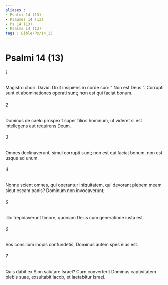 ```yaml
---
aliases : 
- Psalmi 14 (13)
- Psaumes 14 (13)
- Ps 14 (13)
- Psalms 14 (13)
tags : Bible/Ps/14_13
---
```


# Psalmi 14 (13)

###### 1
Magistro chori. David. Dixit insipiens in corde suo: “ Non est Deus ”. Corrupti sunt et abominationes operati sunt; non est qui faciat bonum.
###### 2
Dominus de caelo prospexit super filios hominum, ut videret si est intellegens aut requirens Deum.
###### 3
Omnes declinaverunt, simul corrupti sunt; non est qui faciat bonum, non est usque ad unum.
###### 4
Nonne scient omnes, qui operantur iniquitatem, qui devorant plebem meam sicut escam panis? Dominum non invocaverunt;
###### 5
illic trepidaverunt timore, quoniam Deus cum generatione iusta est.
###### 6
Vos consilium inopis confundetis, Dominus autem spes eius est.
###### 7
Quis dabit ex Sion salutare Israel? Cum converterit Dominus captivitatem plebis suae, exsultabit Iacob, et laetabitur Israel.
